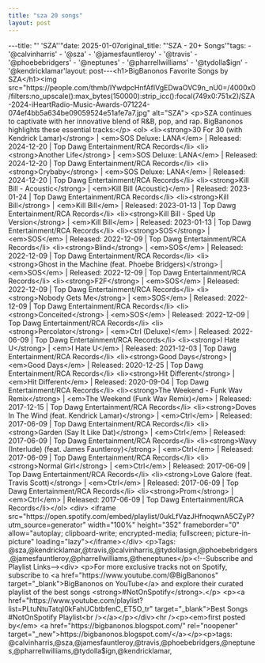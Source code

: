 ```yaml
---
title: "sza 20 songs"
layout: post
---
```

---title: "' 'SZA''"date: 2025-01-07original_title: "'SZA - 20+ Songs'"tags:  - '@calvinharris'  - '@sza'  - '@jamesfauntleroy'  - '@travis'  - '@phoebebridgers'  - '@neptunes'  - '@pharrellwilliams'  - '@tydolla$ign'  - '@kendricklamar'layout: post---<h1>BigBanonos Favorite Songs by SZA</h1><img src="https://people.com/thmb/IYwdpcHnfAfIVgEDwaOVC9n_nU0=/4000x0/filters:no_upscale():max_bytes(150000):strip_icc():focal(749x0:751x2)/SZA-2024-iHeartRadio-Music-Awards-071224-074ef4bb5a634be09059524e51afe7a7.jpg" alt="SZA"> <p>SZA continues to captivate with her innovative blend of R&B, pop, and rap. BigBanonos highlights these essential tracks:</p> <ol> <li><strong>30 For 30 (with Kendrick Lamar)</strong> | <em>SOS Deluxe: LANA</em> | Released: 2024-12-20 | Top Dawg Entertainment/RCA Records</li> <li><strong>Another Life</strong> | <em>SOS Deluxe: LANA</em> | Released: 2024-12-20 | Top Dawg Entertainment/RCA Records</li> <li><strong>Crybaby</strong> | <em>SOS Deluxe: LANA</em> | Released: 2024-12-20 | Top Dawg Entertainment/RCA Records</li> <li><strong>Kill Bill - Acoustic</strong> | <em>Kill Bill (Acoustic)</em> | Released: 2023-01-24 | Top Dawg Entertainment/RCA Records</li> <li><strong>Kill Bill</strong> | <em>Kill Bill</em> | Released: 2023-01-13 | Top Dawg Entertainment/RCA Records</li> <li><strong>Kill Bill - Sped Up Version</strong> | <em>Kill Bill</em> | Released: 2023-01-13 | Top Dawg Entertainment/RCA Records</li> <li><strong>SOS</strong> | <em>SOS</em> | Released: 2022-12-09 | Top Dawg Entertainment/RCA Records</li> <li><strong>Blind</strong> | <em>SOS</em> | Released: 2022-12-09 | Top Dawg Entertainment/RCA Records</li> <li><strong>Ghost in the Machine (feat. Phoebe Bridgers)</strong> | <em>SOS</em> | Released: 2022-12-09 | Top Dawg Entertainment/RCA Records</li> <li><strong>F2F</strong> | <em>SOS</em> | Released: 2022-12-09 | Top Dawg Entertainment/RCA Records</li> <li><strong>Nobody Gets Me</strong> | <em>SOS</em> | Released: 2022-12-09 | Top Dawg Entertainment/RCA Records</li> <li><strong>Conceited</strong> | <em>SOS</em> | Released: 2022-12-09 | Top Dawg Entertainment/RCA Records</li> <li><strong>Percolator</strong> | <em>Ctrl (Deluxe)</em> | Released: 2022-06-09 | Top Dawg Entertainment/RCA Records</li> <li><strong>I Hate U</strong> | <em>I Hate U</em> | Released: 2021-12-03 | Top Dawg Entertainment/RCA Records</li> <li><strong>Good Days</strong> | <em>Good Days</em> | Released: 2020-12-25 | Top Dawg Entertainment/RCA Records</li> <li><strong>Hit Different</strong> | <em>Hit Different</em> | Released: 2020-09-04 | Top Dawg Entertainment/RCA Records</li> <li><strong>The Weekend - Funk Wav Remix</strong> | <em>The Weekend (Funk Wav Remix)</em> | Released: 2017-12-15 | Top Dawg Entertainment/RCA Records</li> <li><strong>Doves In The Wind (feat. Kendrick Lamar)</strong> | <em>Ctrl</em> | Released: 2017-06-09 | Top Dawg Entertainment/RCA Records</li> <li><strong>Garden (Say It Like Dat)</strong> | <em>Ctrl</em> | Released: 2017-06-09 | Top Dawg Entertainment/RCA Records</li> <li><strong>Wavy (Interlude) (feat. James Fauntleroy)</strong> | <em>Ctrl</em> | Released: 2017-06-09 | Top Dawg Entertainment/RCA Records</li> <li><strong>Normal Girl</strong> | <em>Ctrl</em> | Released: 2017-06-09 | Top Dawg Entertainment/RCA Records</li> <li><strong>Love Galore (feat. Travis Scott)</strong> | <em>Ctrl</em> | Released: 2017-06-09 | Top Dawg Entertainment/RCA Records</li> <li><strong>Prom</strong> | <em>Ctrl</em> | Released: 2017-06-09 | Top Dawg Entertainment/RCA Records</li></ol> <div> <iframe src="https://open.spotify.com/embed/playlist/0ukLfVazJHfnoqwnA5CZyP?utm_source=generator" width="100%" height="352" frameborder="0" allow="autoplay; clipboard-write; encrypted-media; fullscreen; picture-in-picture" loading="lazy"></iframe></div> <p>Tags: @sza,@kendricklamar,@travis,@calvinharris,@tydollasign,@phoebebridgers,@jamesfauntleroy,@pharrellwilliams,@theneptunes</p><!--Subscribe and Playlist Links--><div>    <p>For more exclusive tracks not on Spotify, subscribe to <a href="https://www.youtube.com/@BigBanonos" target="_blank">BigBanonos on YouTube</a> and explore their curated playlist of the best songs <strong>#NotOnSpotify</strong>.</p>    <p><a href="https://www.youtube.com/playlist?list=PLtuNtuTatqI0kFahUCbtbfenC_ET5O_tr" target="_blank">Best Songs #NotOnSpotify Playlist<br /></a></p></div><hr /><p><em>first posted by</em> <a href="https://bigbanonos.blogspot.com/" rel="noopener" target="_new">https://bigbanonos.blogspot.com/</a></p><p>tags: @calvinharris,@sza,@jamesfauntleroy,@travis,@phoebebridgers,@neptunes,@pharrellwilliams,@tydolla$ign,@kendricklamar,</p>